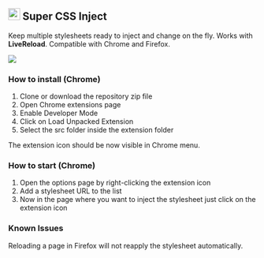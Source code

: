 ## <img src="https://github.com/nelsonr/super_css_inject/raw/master/src/icons/48x48.png" width="24" /> Super CSS Inject

Keep multiple stylesheets ready to inject and change on the fly. Works with **LiveReload**.
Compatible with Chrome and Firefox.

<img src="https://github.com/nelsonr/super_css_inject/raw/master/preview.png" />

### How to install (Chrome)

1. Clone or download the repository zip file
2. Open Chrome extensions page
3. Enable Developer Mode
4. Click on Load Unpacked Extension
5. Select the src folder inside the extension folder

The extension icon should be now visible in Chrome menu.

### How to start (Chrome)

1. Open the options page by right-clicking the extension icon
2. Add a stylesheet URL to the list
3. Now in the page where you want to inject the stylesheet just click on the extension icon

### Known Issues

Reloading a page in Firefox will not reapply the stylesheet automatically.